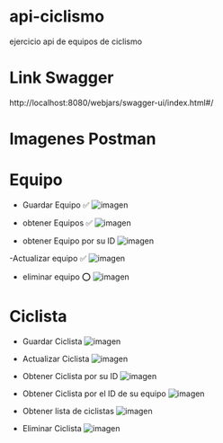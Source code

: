 # api-ciclismo
ejercicio api de equipos de ciclismo


# Link Swagger
http://localhost:8080/webjars/swagger-ui/index.html#/


# Imagenes Postman

# Equipo
- Guardar Equipo ✅
![imagen](https://user-images.githubusercontent.com/96356792/179294085-47ba237f-94e8-475c-8924-9373db210a50.png)

- obtener Equipos ✅
![imagen](https://user-images.githubusercontent.com/96356792/179294145-2616ec69-cba0-4a66-9ec9-5a0464db5c86.png)

- obtener Equipo por su ID
![imagen](https://user-images.githubusercontent.com/96356792/179294746-a5fdd4d2-a828-4d1f-8b53-b6d11998dcf8.png)


-Actualizar equipo ✅
![imagen](https://user-images.githubusercontent.com/96356792/179294290-a2ef4d3e-e934-486c-ac79-6962b5d95894.png)

- eliminar equipo ⭕
![imagen](https://user-images.githubusercontent.com/96356792/179294484-39e087c1-5bec-40e7-9048-2f241eea067a.png)

# Ciclista
- Guardar Ciclista
![imagen](https://user-images.githubusercontent.com/96356792/179295120-eda22812-35d8-421a-8fa8-ec2131912bb5.png)

- Actualizar Ciclista
![imagen](https://user-images.githubusercontent.com/96356792/179295790-09124ead-4f6c-46a6-b02d-f9dff3f864cf.png)

- Obtener Ciclista por su ID
![imagen](https://user-images.githubusercontent.com/96356792/179295911-11eb89a2-17d5-413b-9bcc-1100835651e1.png)

- Obtener Ciclista por el ID de su equipo
![imagen](https://user-images.githubusercontent.com/96356792/179296045-4cf0b3b2-e039-4791-bd94-4814f6784006.png)

- Obtener lista de ciclistas 
![imagen](https://user-images.githubusercontent.com/96356792/179296131-bfc4fcdc-1605-40d0-acc9-2c60fffa655d.png)

- Eliminar Ciclista
![imagen](https://user-images.githubusercontent.com/96356792/179296223-436e08b7-2d7c-47e9-a5f7-cf1805955e8c.png)



